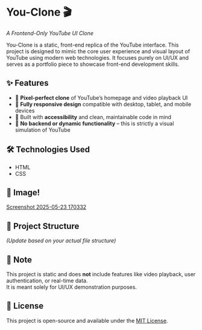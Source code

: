 # You-Clone 🎬  
*A Frontend-Only YouTube UI Clone*

You-Clone is a static, front-end replica of the YouTube interface. This project is designed to mimic the core user experience and visual layout of YouTube using modern web technologies. It focuses purely on UI/UX and serves as a portfolio piece to showcase front-end development skills.

## ✨ Features

- 🎯 **Pixel-perfect clone** of YouTube’s homepage and video playback UI  
- 📱 **Fully responsive design** compatible with desktop, tablet, and mobile devices  
- 🔧 Built with **accessibility** and clean, maintainable code in mind  
- 🚫 **No backend or dynamic functionality** – this is strictly a visual simulation of YouTube

## 🛠️ Technologies Used

- HTML  
- CSS  

## 📸 Image!

[Screenshot 2025-05-23 170332](https://github.com/user-attachments/assets/830bfe90-94bd-42ee-9873-81427a24ebb6)




## 📁 Project Structure


*(Update based on your actual file structure)*

## 📌 Note

This project is static and does **not** include features like video playback, user authentication, or real-time data.  
It is meant solely for UI/UX demonstration purposes.

## 📜 License

This project is open-source and available under the [MIT License](LICENSE).
